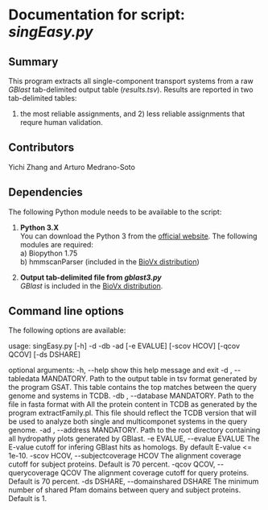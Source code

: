 # Documentation for script: _singEasy.py_


## Summary
This program extracts all single-component transport systems from
a raw _GBlast_ tab-delimited output table (_results.tsv_). Results are reported in two tab-delimited tables:
1) the most reliable assignments, and 2) less reliable assignments that requre
human validation.


## Contributors  
Yichi Zhang and Arturo Medrano-Soto


## Dependencies
The following Python module needs to be available to the script: 

1. **Python 3.X**  
You can download the Python 3 from the [official website](https://www.python.org/). The following
modules are required:  
  a) Biopython 1.75  
  b) hmmscanParser (included in the [BioVx distribution](https://github.com/SaierLaboratory/BioVx))  

3. **Output tab-delimited file from _gblast3.py_**  
_GBlast_ is included in the [BioVx distribution](https://github.com/SaierLaboratory/BioVx).  


## Command line options
The following options are available:

usage: singEasy.py [-h] -d <GBlast output file> -db <sequence file> -ad <plots
                   directory> [-e EVALUE] [-scov HCOV] [-qcov QCOV]
                   [-ds DSHARE]

optional arguments:
  -h, --help            show this help message and exit
  -d <GBlast output file>, --tabledata <GBlast output file>
                        MANDATORY. Path to the output table in tsv format
                        generated by the program GSAT. This table contains the
                        top matches between the query genome and systems in
                        TCDB.
  -db <sequence file>, --database <sequence file>
                        MANDATORY. Path to the file in fasta format with All
                        the protein content in TCDB as generated by the
                        program extractFamily.pl. This file should reflect the
                        TCDB version that will be used to analyze both single
                        and multicomponet systems in the query genome.
  -ad <plots directory>, --address <plots directory>
                        MANDATORY. Path to the root directory containing all
                        hydropathy plots generated by GBlast.
  -e EVALUE, --evalue EVALUE
                        The E-value cutoff for infering GBlast hits as
                        homologs. By default E-value <= 1e-10.
  -scov HCOV, --subjectcoverage HCOV
                        The alignment coverage cutoff for subject proteins.
                        Default is 70 percent.
  -qcov QCOV, --querycoverage QCOV
                        The alignment coverage cutoff for query proteins.
                        Default is 70 percent.
  -ds DSHARE, --domainshared DSHARE
                        The minimum number of shared Pfam domains between
                        query and subject proteins. Default is 1.
